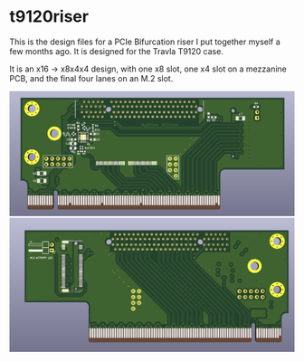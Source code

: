 # t9120riser

This is the design files for a PCIe Bifurcation riser I put together myself a few months ago. It is designed for the Travla T9120 case.

It is an x16 -> x8x4x4 design, with one x8 slot, one x4 slot on a mezzanine PCB, and the final four lanes on an M.2 slot.

![alt text](https://raw.githubusercontent.com/inaxeon/t9120riser/main/t9120riser.png)
![alt text](https://raw.githubusercontent.com/inaxeon/t9120riser/main/t9120riser_back.png)

